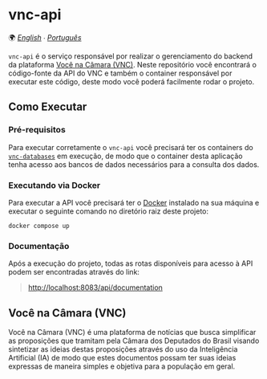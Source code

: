# vnc-api

🌍 *[English](README.md) ∙ [Português](README_pt.md)*

`vnc-api` é o serviço responsável por realizar o gerenciamento do backend da plataforma
[Você na Câmara (VNC)](#você-na-câmara-vnc). Neste repositório você encontrará o código-fonte da API do VNC e
também o container responsável por executar este código, deste modo você poderá facilmente rodar o projeto.

## Como Executar

### Pré-requisitos

Para executar corretamente o `vnc-api` você precisará ter os containers do
[`vnc-databases`](https://github.com/devlucassantos/vnc-databases) em execução, de modo que o container desta aplicação
tenha acesso aos bancos de dados necessários para a consulta dos dados.

### Executando via Docker

Para executar a API você precisará ter o [Docker](https://www.docker.com) instalado na sua máquina e executar o seguinte
comando no diretório raiz deste projeto:

````shell
docker compose up
````

### Documentação

Após a execução do projeto, todas as rotas disponíveis para acesso à API podem ser encontradas através do link:

> [http://localhost:8083/api/documentation](http://localhost:8083/api/documentation)

## Você na Câmara (VNC)

Você na Câmara (VNC) é uma plataforma de notícias que busca simplificar as proposições que tramitam pela Câmara dos
Deputados do Brasil visando sintetizar as ideias destas proposições através do uso da Inteligência Artificial (IA)
de modo que estes documentos possam ter suas ideias expressas de maneira simples e objetiva para a população em geral.
